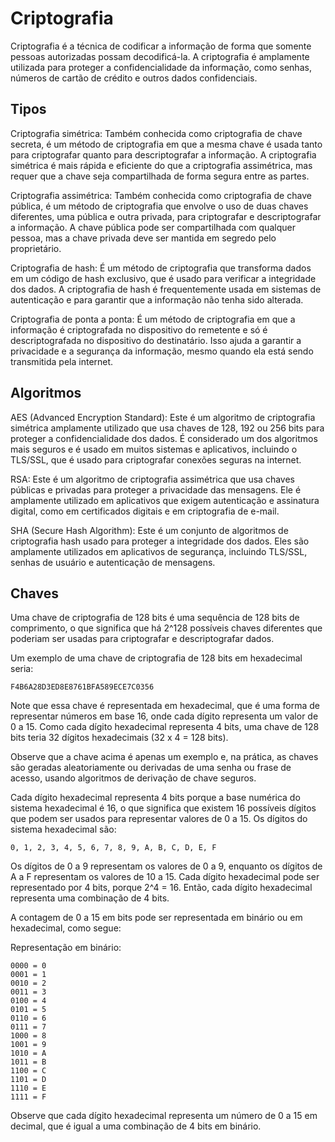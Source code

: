 # Criptografia

Criptografia é a técnica de codificar a informação de forma que somente pessoas autorizadas possam decodificá-la. A criptografia é amplamente utilizada para proteger a confidencialidade da informação, como senhas, números de cartão de crédito e outros dados confidenciais.

## Tipos

Criptografia simétrica: Também conhecida como criptografia de chave secreta, é um método de criptografia em que a mesma chave é usada tanto para criptografar quanto para descriptografar a informação. A criptografia simétrica é mais rápida e eficiente do que a criptografia assimétrica, mas requer que a chave seja compartilhada de forma segura entre as partes.

Criptografia assimétrica: Também conhecida como criptografia de chave pública, é um método de criptografia que envolve o uso de duas chaves diferentes, uma pública e outra privada, para criptografar e descriptografar a informação. A chave pública pode ser compartilhada com qualquer pessoa, mas a chave privada deve ser mantida em segredo pelo proprietário.

Criptografia de hash: É um método de criptografia que transforma dados em um código de hash exclusivo, que é usado para verificar a integridade dos dados. A criptografia de hash é frequentemente usada em sistemas de autenticação e para garantir que a informação não tenha sido alterada.

Criptografia de ponta a ponta: É um método de criptografia em que a informação é criptografada no dispositivo do remetente e só é descriptografada no dispositivo do destinatário. Isso ajuda a garantir a privacidade e a segurança da informação, mesmo quando ela está sendo transmitida pela internet.

## Algoritmos

AES (Advanced Encryption Standard): Este é um algoritmo de criptografia simétrica amplamente utilizado que usa chaves de 128, 192 ou 256 bits para proteger a confidencialidade dos dados. É considerado um dos algoritmos mais seguros e é usado em muitos sistemas e aplicativos, incluindo o TLS/SSL, que é usado para criptografar conexões seguras na internet.

RSA: Este é um algoritmo de criptografia assimétrica que usa chaves públicas e privadas para proteger a privacidade das mensagens. Ele é amplamente utilizado em aplicativos que exigem autenticação e assinatura digital, como em certificados digitais e em criptografia de e-mail.

SHA (Secure Hash Algorithm): Este é um conjunto de algoritmos de criptografia hash usado para proteger a integridade dos dados. Eles são amplamente utilizados em aplicativos de segurança, incluindo TLS/SSL, senhas de usuário e autenticação de mensagens.

## Chaves

Uma chave de criptografia de 128 bits é uma sequência de 128 bits de comprimento, o que significa que há 2^128 possíveis chaves diferentes que poderiam ser usadas para criptografar e descriptografar dados.

Um exemplo de uma chave de criptografia de 128 bits em hexadecimal seria:

    F4B6A28D3ED8E8761BFA589ECE7C0356

Note que essa chave é representada em hexadecimal, que é uma forma de representar números em base 16, onde cada dígito representa um valor de 0 a 15. Como cada dígito hexadecimal representa 4 bits, uma chave de 128 bits teria 32 dígitos hexadecimais (32 x 4 = 128 bits).

Observe que a chave acima é apenas um exemplo e, na prática, as chaves são geradas aleatoriamente ou derivadas de uma senha ou frase de acesso, usando algoritmos de derivação de chave seguros.

Cada dígito hexadecimal representa 4 bits porque a base numérica do sistema hexadecimal é 16, o que significa que existem 16 possíveis dígitos que podem ser usados para representar valores de 0 a 15. Os dígitos do sistema hexadecimal são:

    0, 1, 2, 3, 4, 5, 6, 7, 8, 9, A, B, C, D, E, F

Os dígitos de 0 a 9 representam os valores de 0 a 9, enquanto os dígitos de A a F representam os valores de 10 a 15. Cada dígito hexadecimal pode ser representado por 4 bits, porque 2^4 = 16. Então, cada dígito hexadecimal representa uma combinação de 4 bits.

A contagem de 0 a 15 em bits pode ser representada em binário ou em hexadecimal, como segue:

Representação em binário:

    0000 = 0
    0001 = 1
    0010 = 2
    0011 = 3
    0100 = 4
    0101 = 5
    0110 = 6
    0111 = 7
    1000 = 8
    1001 = 9
    1010 = A
    1011 = B
    1100 = C
    1101 = D
    1110 = E
    1111 = F

Observe que cada dígito hexadecimal representa um número de 0 a 15 em decimal, que é igual a uma combinação de 4 bits em binário.
